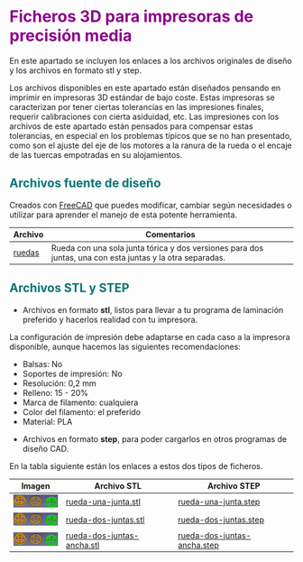 # <FONT COLOR=#8B008B>Ficheros 3D para impresoras de precisión media</font>
En este apartado se incluyen los enlaces a los archivos originales de diseño y los archivos en formato stl y step.

Los archivos disponibles en este apartado están diseñados pensando en imprimir en impresoras 3D estándar de bajo coste. Estas impresoras se caracterizan por tener ciertas tolerancias en las impresiones finales, requerir calibraciones con cierta asiduidad, etc. Las impresiones con los archivos de este apartado están pensados para compensar estas tolerancias, en especial en los problemas típicos que se no han presentado, como son el ajuste del eje de los motores a la ranura de la rueda o el encaje de las tuercas empotradas en su alojamientos.

## <FONT COLOR=#007575>**Archivos fuente de diseño**</font>
Creados con [FreeCAD](https://www.freecadweb.org/) que puedes modificar, cambiar según necesidades o utilizar para aprender el manejo de esta potente herramienta.

<center>

| Archivo | Comentarios |
|---|---|
| [ruedas](../img/3D-media-precision/src/ruedas-hueco-eje-mayor.FCStd) | Rueda con una sola junta tórica y dos versiones para dos juntas, una con esta juntas y la otra separadas. |

</center>

## <FONT COLOR=#007575>**Archivos STL y STEP**</font>
* Archivos en formato **stl**, listos para llevar a tu programa de laminación preferido y hacerlos realidad con tu impresora.

La configuración de impresión debe adaptarse en cada caso a la impresora disponible, aunque hacemos las siguientes recomendaciones:

- Balsas: No
- Soportes de impresión: No
- Resolución: 0,2 mm
- Relleno: 15 - 20%
- Marca de filamento: cualquiera
- Color del filamento: el preferido
- Material: PLA

* Archivos en formato **step**, para poder cargarlos en otros programas de diseño CAD.

En la tabla siguiente están los enlaces a estos dos tipos de ficheros.

<center>

| Imagen | Archivo STL | Archivo STEP |
|:-:|---|---|
| ![Rueda una junta](../img/3D/imagenes/capturas/miniaturas/07a-ruedas.png) | [rueda-una-junta.stl](../img/3D-media-precision/stl/rueda-una-junta-eje-motor-mayor.stl) | [rueda-una-junta.step](../img/3D-media-precision/step/rueda-una-junta-eje-motor-mayor.step) |
| ![Rueda dos juntas](../img/3D/imagenes/capturas/miniaturas/07a-ruedas.png) | [rueda-dos-juntas.stl](../img/3D-media-precision/stl/rueda-dos-juntas-eje-motor-mayor.stl) | [rueda-dos-juntas.step](../img/3D-media-precision/step/rueda-dos-juntas-eje-motor-mayor.step) |
| ![Rueda dos juntas ancha](../img/3D/imagenes/capturas/miniaturas/07a-ruedas.png) | [rueda-dos-juntas-ancha.stl](../img/3D-media-precision/stl/rueda-dos-juntas-ancha-eje-motor-mayor.stl) | [rueda-dos-juntas-ancha.step](../img/3D-media-precision/step/rueda-dos-juntas-ancha-eje-motor-mayor.step) |

</center>
